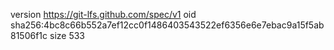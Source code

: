 version https://git-lfs.github.com/spec/v1
oid sha256:4bc8c66b552a7ef12cc0f1486403543522ef6356e6e7ebac9a15f5ab81506f1c
size 533
